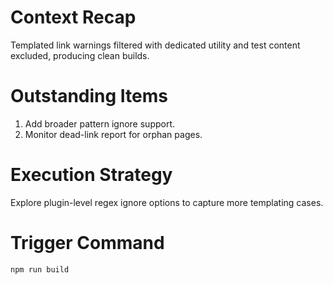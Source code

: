 # Context Recap

Templated link warnings filtered with dedicated utility and test content
excluded, producing clean builds.

# Outstanding Items

1. Add broader pattern ignore support.
2. Monitor dead-link report for orphan pages.

# Execution Strategy

Explore plugin-level regex ignore options to capture more templating cases.

# Trigger Command

`npm run build`
